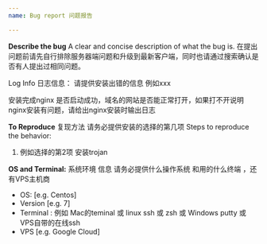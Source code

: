 ```yaml
---
name: Bug report 问题报告

---
```


**Describe the bug** A clear and concise description of what the bug is.
在提出问题前请先自行排除服务器端问题和升级到最新客户端，同时也请通过搜索确认是否有人提出过相同问题。


Log Info 日志信息： 请提供安装出错的信息
例如xxx


安装完成nginx 是否启动成功，域名的网站是否能正常打开，如果打不开说明nginx安装有问题，请给出nginx安装时输出日志


**To Reproduce** 复现方法  请务必提供安装的选择的第几项
Steps to reproduce the behavior:
1. 例如选择的第2项 安装trojan



**OS and Terminal:**  系统环境 信息 请务必提供什么操作系统 和用的什么终端 ，还有VPS主机商

- OS: [e.g. Centos]
- Version [e.g. 7]
- Terminal :  例如 Mac的teminal 或 linux ssh 或 zsh 或 Windows putty 或 VPS自带的在线ssh
- VPS  [e.g.  Google Cloud]
